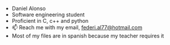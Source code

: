 -  Daniel Alonso
-  Software engineering student
-  Proficient in C, c++ and python
- 📫 Reach me with my email, federi.al77@hotmail.com 
- Most of my files are in spanish because my teacher requires it
<!---
FDAB2001/FDAB2001 is a ✨ special ✨ repository because its `README.md` (this file) appears on your GitHub profile.
You can click the Preview link to take a look at your changes.
--->
